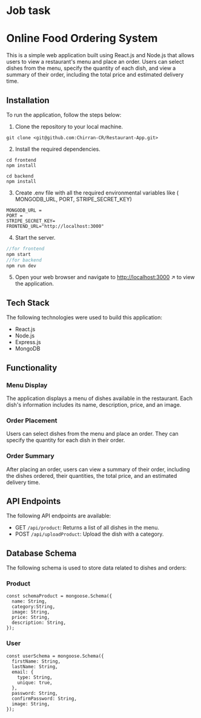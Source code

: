 # Job task

# Online Food Ordering System

This is a simple web application built using React.js and Node.js that allows users to view a restaurant's menu and place an order. Users can select dishes from the menu, specify the quantity of each dish, and view a summary of their order, including the total price and estimated delivery time.

## Installation

To run the application, follow the steps below:

1. Clone the repository to your local machine.

```
git clone <git@github.com:Chirran-CR/Restaurant-App.git>

```

2. Install the required dependencies.

```
cd frontend
npm install

cd backend
npm install
```

3. Create .env file with all the required environmental variables like ( MONGODB_URL, PORT, STRIPE_SECRET_KEY)

```
MONGODB_URL =
PORT = 
STRIPE_SECRET_KEY=
FRONTEND_URL="http://localhost:3000"
```

4. Start the server.

```jsx
//for frontend
npm start
//for backend
npm run dev
```

5. Open your web browser and navigate to [http://localhost:3000](http://localhost:3000/) ↗ to view the application.

## Tech Stack

The following technologies were used to build this application:

- React.js
- Node.js
- Express.js
- MongoDB

## Functionality

### Menu Display

The application displays a menu of dishes available in the restaurant. Each dish's information includes its name, description, price, and an image.

### Order Placement

Users can select dishes from the menu and place an order. They can specify the quantity for each dish in their order.

### Order Summary

After placing an order, users can view a summary of their order, including the dishes ordered, their quantities, the total price, and an estimated delivery time.

## API Endpoints

The following API endpoints are available:

- GET `/api/product`: Returns a list of all dishes in the menu.
- POST `/api/uploadProduct`: Upload the dish with a category.

## Database Schema

The following schema is used to store data related to dishes and orders:

### Product

```
const schemaProduct = mongoose.Schema({
  name: String,
  category:String,
  image: String,
  price: String,
  description: String,
});
```

### User

```
const userSchema = mongoose.Schema({
  firstName: String,
  lastName: String,
  email: {
    type: String,
    unique: true,
  },
  password: String,
  confirmPassword: String,
  image: String,
});
```